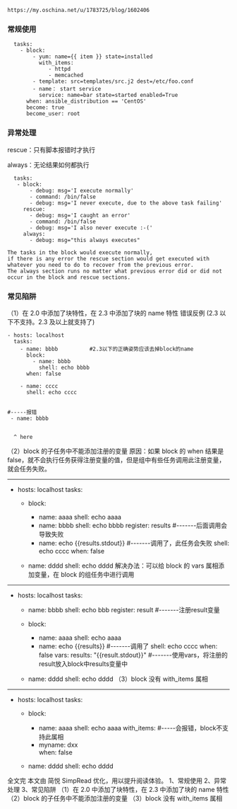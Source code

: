 ```来源：
https://my.oschina.net/u/1783725/blog/1602406

```


### 常规使用


```- hosts: localhost
  tasks:   
    - block:
        - yum: name={{ item }} state=installed
          with_items:
             - httpd
             - memcached
        - template: src=templates/src.j2 dest=/etc/foo.conf
        - name： start service
          service: name=bar state=started enabled=True
      when: ansible_distribution == 'CentOS'
      become: true
      become_user: root

```

### 异常处理

rescue：只有脚本报错时才执行

always：无论结果如何都执行

```- hosts: localhost 
  tasks:
   - block:
       - debug: msg='I execute normally'
       - command: /bin/false
       - debug: msg='I never execute, due to the above task failing'
     rescue:
       - debug: msg='I caught an error'
       - command: /bin/false
       - debug: msg='I also never execute :-('
     always:
       - debug: msg="this always executes"

```

```      
The tasks in the block would execute normally, 
if there is any error the rescue section would get executed with whatever you need to do to recover from the previous error. 
The always section runs no matter what previous error did or did not occur in the block and rescue sections.

```


### 常见陷阱

（1）在 2.0 中添加了块特性，在 2.3 中添加了块的 name 特性
错误反例 (2.3 以下不支持。2.3 及以上就支持了)

```
- hosts: localhost
  tasks:
    - name: bbbb          #2.3以下的正确姿势应该去掉block的name
      block:  
        - name: bbbb
          shell: echo bbbb
      when: false

    - name: cccc
      shell: echo cccc


#-----报错
 - name: bbbb
 
```
      ^ here
（2）block 的子任务中不能添加注册的变量
原因：如果 block 的 when 结果是 false，就不会执行任务获得注册变量的值，但是组中有些任务调用此注册变量，就会任务失败。

---
- hosts: localhost
  tasks:
    - block:
        - name: aaaa
          shell: echo aaaa
        - name: bbbb
          shell: echo bbbb
          register: results               #-------后面调用会导致失败
        - name: echo {{results.stdout}}   #-------调用了，此任务会失败
          shell: echo cccc
      when: false

    - name: dddd
      shell: echo dddd
 解决办法：可以给 block 的 vars 属相添加变量，在 block 的组任务中进行调用

---
- hosts: localhost
  tasks:
    - name: bbbb
      shell: echo bbb
      register: result                    #-------注册result变量
    - block:
        - name: aaaa
          shell: echo aaaa
        - name: echo {{results}}          #-------调用了
          shell: echo cccc
      when: false
      vars:
        results: "{{result.stdout}}"      #-------使用vars，将注册的result放入block中results变量中

    - name: dddd
      shell: echo dddd
（3）block 没有 with_items 属相
---
- hosts: localhost
  tasks:
    - block:
        - name: aaaa
          shell: echo aaaa
      with_items:                #-----会报错，block不支持此属相
        - myname: dxx          
      when: false

    - name: dddd
      shell: echo dddd

 
全文完
本文由 简悦 SimpRead 优化，用以提升阅读体验。
1、常规使用
2、异常处理
3、常见陷阱
（1）在 2.0 中添加了块特性，在 2.3 中添加了块的 name 特性
（2）block 的子任务中不能添加注册的变量
（3）block 没有 with_items 属相